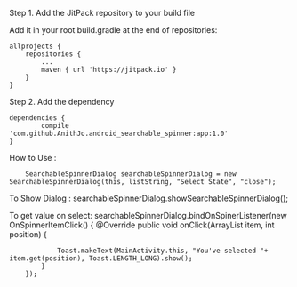 
Step 1. Add the JitPack repository to your build file

Add it in your root build.gradle at the end of repositories:

	allprojects {
		repositories {
			...
			maven { url 'https://jitpack.io' }
		}
	}
Step 2. Add the dependency

 	dependencies {
	        compile 'com.github.AnithJo.android_searchable_spinner:app:1.0'
	}


How to Use :


        SearchableSpinnerDialog searchableSpinnerDialog = new SearchableSpinnerDialog(this, listString, "Select State", "close");
To Show Dialog :
	searchableSpinnerDialog.showSearchableSpinnerDialog();

To get value on select:
        searchableSpinnerDialog.bindOnSpinerListener(new OnSpinnerItemClick() {
            @Override
            public void onClick(ArrayList<String> item, int position) {

                Toast.makeText(MainActivity.this, "You've selected "+ item.get(position), Toast.LENGTH_LONG).show();
            }
        });
	
	
	
